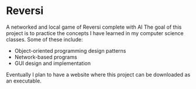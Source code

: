 # Reversi
A networked and local game of Reversi complete with AI
The goal of this project is to practice the concepts I have learned in my computer science classes.
Some of these include:
- Object-oriented programming design patterns
- Network-based programs
- GUI design and implementation

Eventually I plan to have a website where this project can be downloaded as an executable.

